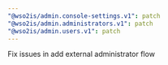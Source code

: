 ```yaml
---
"@wso2is/admin.console-settings.v1": patch
"@wso2is/admin.administrators.v1": patch
"@wso2is/admin.users.v1": patch
---
```


Fix issues in add external administrator flow
